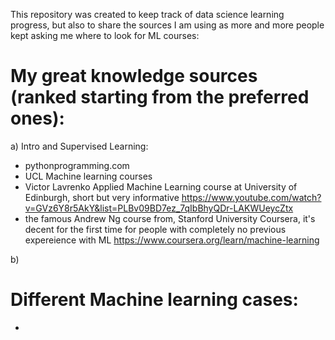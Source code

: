 This repository was created to keep track of data science learning progress, but also to share the sources I am using as more and more people kept asking me where to look for ML courses:

# My great knowledge sources (ranked starting from the preferred ones): 
a) Intro and Supervised Learning:
- pythonprogramming.com
- UCL Machine learning courses
- Victor Lavrenko Applied Machine Learning course at University of Edinburgh, short but very informative https://www.youtube.com/watch?v=GVz6Y8r5AkY&list=PLBv09BD7ez_7qIbBhyQDr-LAKWUeycZtx
- the famous Andrew Ng course from, Stanford University Coursera, it's decent for the first time for people with completely no previous expereience with ML https://www.coursera.org/learn/machine-learning

b)

# Different Machine learning cases:
- 
